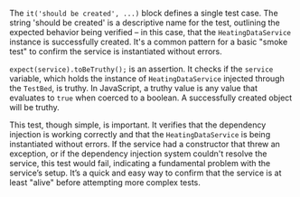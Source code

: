 The `it('should be created', ...)` block defines a single test case. The string 'should be created' is a descriptive name for the test, outlining the expected behavior being verified – in this case, that the `HeatingDataService` instance is successfully created.  It's a common pattern for a basic "smoke test" to confirm the service is instantiated without errors.

`expect(service).toBeTruthy();` is an assertion. It checks if the `service` variable, which holds the instance of `HeatingDataService` injected through the `TestBed`, is truthy. In JavaScript, a truthy value is any value that evaluates to `true` when coerced to a boolean.  A successfully created object will be truthy.

This test, though simple, is important. It verifies that the dependency injection is working correctly and that the `HeatingDataService` is being instantiated without errors. If the service had a constructor that threw an exception, or if the dependency injection system couldn't resolve the service, this test would fail, indicating a fundamental problem with the service’s setup. It’s a quick and easy way to confirm that the service is at least "alive" before attempting more complex tests.